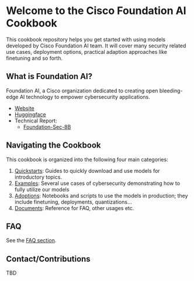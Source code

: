 # Welcome to the Cisco Foundation AI Cookbook
This cookbook repository helps you get started with using models developed by Cisco Foundation AI team.
It will cover many security related use cases, deployment options, practical adaption approaches like finetuning and so forth.

## What is Foundation AI?
Foundation AI, a Cisco organization dedicated to creating open bleeding-edge AI technology to empower cybersecurity applications.
- [Website](https://fdtn.ai/)
- [Huggingface](https://huggingface.co/fdtn-ai)
- Technical Report: 
    - [Foundation-Sec-8B](https://arxiv.org/abs/2504.21039)

## Navigating the Cookbook
This cookbook is organized into the following four main categories:
1. [Quickstarts](https://github.com/RobustIntelligence/foundation-ai-cookbook/tree/main/1_quickstarts): Guides to quickly download and use models for introductory topics.
2. [Examples](https://github.com/RobustIntelligence/foundation-ai-cookbook/tree/main/2_examples): Several use cases of cybersecurity demonstrating how to fully utilize our models
3. [Adoptions](https://github.com/RobustIntelligence/foundation-ai-cookbook/tree/main/3_adoptions): Notebooks and scripts to use the models in production; they include finetuning, deployments, quantizations...
4. [Documents](https://github.com/RobustIntelligence/foundation-ai-cookbook/tree/main/4_documents): Reference for FAQ, other usages etc.

## FAQ
See the [FAQ section](https://github.com/RobustIntelligence/foundation-ai-cookbook/blob/main/4_documents/FAQ.md).

## Contact/Contributions
TBD
